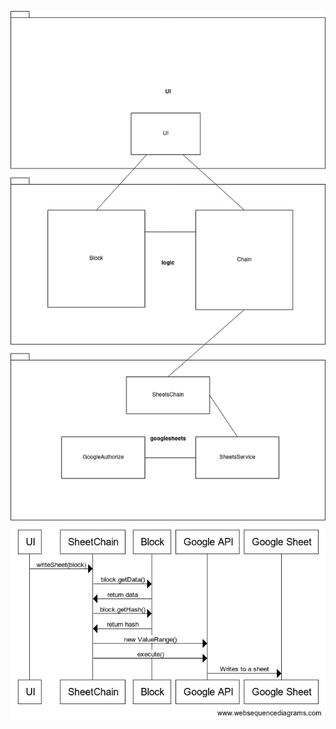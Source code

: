 ![](https://github.com/joonakauranen/ot-harjoitustyo/blob/master/dokumentaatio/pictures/classdiag.png)
![](https://github.com/joonakauranen/ot-harjoitustyo/blob/master/dokumentaatio/pictures/writeSheet_diagram.png)
